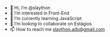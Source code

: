 - 👋 Hi, I’m @slaython
- 👀 I’m interested in Front-End
- 🌱 I’m currently learning JavaScript
- 💞️ I’m looking to collaborate on Estágios
- 📫 How to reach me slaython.ads@gmail.com

<!---
slaython/slaython is a ✨ special ✨ repository because its `README.md` (this file) appears on your GitHub profile.
You can click the Preview link to take a look at your changes.
--->
